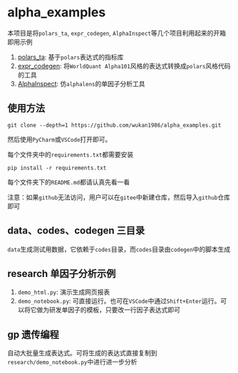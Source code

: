 # alpha_examples

本项目是将`polars_ta`, `expr_codegen`, `AlphaInspect`等几个项目利用起来的开箱即用示例

1. [polars_ta](https://github.com/wukan1986/polars_ta): 基于`polars`表达式的指标库
2. [expr_codegen](https://github.com/wukan1986/expr_codegen): 将`WorldQuant Alpha101`风格的表达式转换成`polars`风格代码的工具
3. [AlphaInspect](https://github.com/wukan1986/AlphaInspect): 仿`alphalens`的单因子分析工具

## 使用方法

```commandline
git clone --depth=1 https://github.com/wukan1986/alpha_examples.git
```

然后使用`PyCharm`或`VSCode`打开即可。

每个文件夹中的`requirements.txt`都需要安装

```commandline
pip install -r requirements.txt
```

每个文件夹下的`README.md`都请认真先看一看

注意：如果`github`无法访问，用户可以在`gitee`中新建仓库，然后导入`github`仓库即可

## data、codes、codegen 三目录

`data`生成测试用数据，它依赖于`codes`目录，而`codes`目录由`codegen`中的脚本生成

## research 单因子分析示例

1. `demo_html.py`: 演示生成网页报表
2. `demo_notebook.py`: 可直接运行。也可在`VSCode`中通过`Shift+Enter`运行。可以将它做为研发单因子的模板，只要改一行因子表达式即可

## gp 遗传编程

自动大批量生成表达式。可将生成的表达式直接复制到`research/demo_notebook.py`中进行进一步分析